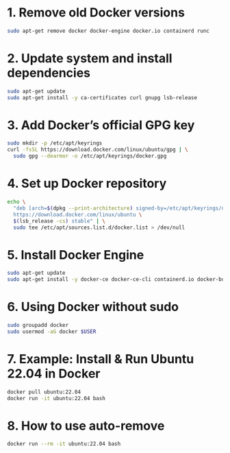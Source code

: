 # 1. Remove old Docker versions
```bash
sudo apt-get remove docker docker-engine docker.io containerd runc
```
# 2. Update system and install dependencies
```bash
sudo apt-get update
sudo apt-get install -y ca-certificates curl gnupg lsb-release
```
# 3. Add Docker’s official GPG key
```bash
sudo mkdir -p /etc/apt/keyrings
curl -fsSL https://download.docker.com/linux/ubuntu/gpg | \
  sudo gpg --dearmor -o /etc/apt/keyrings/docker.gpg
```
# 4. Set up Docker repository
```bash
echo \
  "deb [arch=$(dpkg --print-architecture) signed-by=/etc/apt/keyrings/docker.gpg] \
  https://download.docker.com/linux/ubuntu \
  $(lsb_release -cs) stable" | \
  sudo tee /etc/apt/sources.list.d/docker.list > /dev/null
```
# 5. Install Docker Engine
```bash
sudo apt-get update
sudo apt-get install -y docker-ce docker-ce-cli containerd.io docker-buildx-plugin docker-compose-plugin
```
# 6. Using Docker without sudo
```bash
sudo groupadd docker
sudo usermod -aG docker $USER
```

# 7. Example: Install & Run Ubuntu 22.04 in Docker
```bash
docker pull ubuntu:22.04
docker run -it ubuntu:22.04 bash
```

# 8. How to use auto-remove
```bash
docker run --rm -it ubuntu:22.04 bash
```


